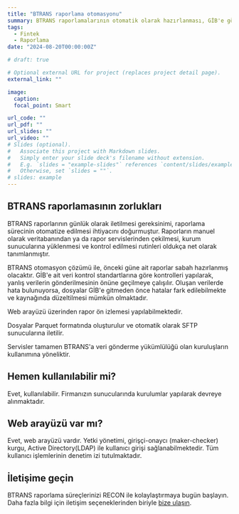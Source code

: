 ```yaml
---
title: "BTRANS raporlama otomasyonu"
summary: BTRANS raporlamalarının otomatik olarak hazırlanması, GİB'e gönderilmesi, durum takibinin yapılması
tags:
  - Fintek
  - Raporlama
date: "2024-08-20T00:00:00Z"

# draft: true

# Optional external URL for project (replaces project detail page).
external_link: ""

image:
  caption:
  focal_point: Smart

url_code: ""
url_pdf: ""
url_slides: ""
url_video: ""
# Slides (optional).
#   Associate this project with Markdown slides.
#   Simply enter your slide deck's filename without extension.
#   E.g. `slides = "example-slides"` references `content/slides/example-slides.md`.
#   Otherwise, set `slides = ""`.
# slides: example
---
```


## BTRANS raporlamasının zorlukları

BTRANS raporlarının günlük olarak iletilmesi gereksinimi, raporlama sürecinin otomatize edilmesi ihtiyacını doğurmuştur.
Raporların manuel olarak veritabanından ya da rapor servislerinden çekilmesi, kurum sunucularına yüklenmesi ve kontrol edilmesi rutinleri oldukça net olarak tanımlanmıştır.

BTRANS otomasyon çözümü ile, önceki güne ait raporlar sabah hazırlanmış olacaktır.
GİB'e ait veri kontrol standartlarına göre kontrolleri yapılarak, yanlış verilerin gönderilmesinin önüne geçilmeye çalışılır. Oluşan verilerde hata bulunuyorsa, dosyalar GİB'e gitmeden önce hatalar fark edilebilmekte ve kaynağında düzeltilmesi mümkün olmaktadır.

Web arayüzü üzerinden rapor ön izlemesi yapılabilmektedir.

Dosyalar Parquet formatında oluşturulur ve otomatik olarak SFTP sunucularına iletilir.

Servisler tamamen BTRANS'a veri gönderme yükümlülüğü olan kuruluşların kullanımına yöneliktir.

## Hemen kullanılabilir mi?

Evet, kullanılabilir. Firmanızın sunucularında kurulumlar yapılarak devreye alınmaktadır.

## Web arayüzü var mı?

Evet, web arayüzü vardır. Yetki yönetimi, girişçi-onaycı (maker-checker) kurgu, Active Directory(LDAP) ile kullanıcı girişi sağlanabilmektedir. Tüm kullanıcı işlemlerinin denetim izi tutulmaktadır.

## İletişime geçin

BTRANS raporlama süreçlerinizi RECON ile kolaylaştırmaya bugün başlayın. Daha fazla bilgi için iletişim seçeneklerinden biriyle [bize ulaşın](/contact).
